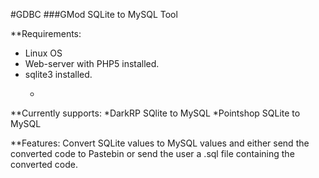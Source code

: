 #GDBC
###GMod SQLite to MySQL Tool

**Requirements:
* Linux OS
* Web-server with PHP5 installed.
* sqlite3 installed.
    * ```shell sudo apt-get install sqlite3

**Currently supports:
*DarkRP SQlite to MySQL
*Pointshop SQLite to MySQL

**Features:
Convert SQLite values to MySQL values and either send the converted code to Pastebin or send the user a .sql file containing the converted code.
